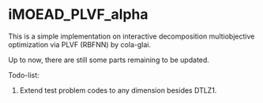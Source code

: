 # iMOEAD_PLVF_alpha
This is a simple implementation on interactive decomposition multiobjective optimization  via PLVF (RBFNN) by cola-glai.

Up to now, there are still some parts remaining to be updated.

Todo-list: 
1. Extend test problem codes to any dimension besides DTLZ1.

